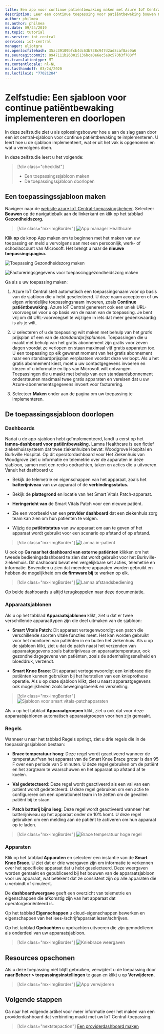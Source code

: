 ```yaml
---
title: Een app voor continue patiëntbewaking maken met Azure IoT Central | Microsoft Documenten
description: Leer een continue toepassing voor patiëntbewaking bouwen met Azure IoT Central-toepassingssjablonen.
author: philmea
ms.author: philmea
ms.date: 09/24/2019
ms.topic: tutorial
ms.service: iot-central
services: iot-central
manager: eliotgra
ms.openlocfilehash: 35ac39109bfcb4dc63b738c947d2ad8caf8ac0a6
ms.sourcegitcommit: 0947111b263015136bca0e6ec5a8c570b3f700ff
ms.translationtype: MT
ms.contentlocale: nl-NL
ms.lasthandoff: 03/24/2020
ms.locfileid: "77021284"
---
```

# <a name="tutorial-deploy-and-walkthrough-a-continuous-patient-monitoring-app-template"></a>Zelfstudie: Een sjabloon voor continue patiëntbewaking implementeren en doorlopen



In deze zelfstudie ziet u als oplossingsbouwer hoe u aan de slag gaan door een iot central-sjabloon voor continue patiëntbewaking te implementeren. U leert hoe u de sjabloon implementeert, wat er uit het vak is opgenomen en wat u vervolgens doen.

In deze zelfstudie leert u het volgende:

> [!div class="checklist"]
> * Een toepassingssjabloon maken
> * De toepassingssjabloon doorlopen

## <a name="create-an-application-template"></a>Een toepassingssjabloon maken

Navigeer naar de [website azure IoT Central-toepassingsbeheer](https://apps.azureiotcentral.com/). Selecteer **Bouwen** op de navigatiebalk aan de linkerkant en klik op het tabblad **Gezondheidszorg.** 

>[!div class="mx-imgBorder"] 
>![App manager Healthcare](media/app-manager-health.png)

Klik **op** de knop App maken om te beginnen met het maken van uw toepassing en meld u vervolgens aan met een persoonlijk, werk- of schoolaccount van Microsoft. Het brengt u naar de **nieuwe toepassingspagina.**

![Toepassing Gezondheidszorg maken](media/app-manager-health-create.png)

![Factureringsgegevens voor toepassinggezondheidszorg maken](media/app-manager-health-create-billinginfo.png)

Ga als u uw toepassing maken:

1. Azure IoT Central stelt automatisch een toepassingsnaam voor op basis van de sjabloon die u hebt geselecteerd. U deze naam accepteren of uw eigen vriendelijke toepassingsnaam invoeren, zoals **Continue patiëntbewaking.** Azure IoT Central genereert ook een uniek URL-voorvoegsel voor u op basis van de naam van de toepassing. Je bent vrij om dit URL-voorvoegsel te wijzigen in iets dat meer gedenkwaardig is als je wilt.

2. U selecteren of u de toepassing wilt maken met behulp van het *gratis* prijsplan of een van de *standaardprijsplannen.* Toepassingen die u maakt met behulp van het gratis abonnement zijn gratis voor zeven dagen voordat ze verlopen en staan maximaal vijf gratis apparaten toe. U een toepassing op elk gewenst moment van het gratis abonnement naar een standaardprijsplan verplaatsen voordat deze verloopt. Als u het gratis abonnement kiest, moet u uw contactgegevens invoeren en kiezen of u informatie en tips van Microsoft wilt ontvangen. Toepassingen die u maakt met behulp van een standaardabonnement ondersteunen maximaal twee gratis apparaten en vereisen dat u uw Azure-abonnementsgegevens invoert voor facturering.

3. Selecteer **Maken** onder aan de pagina om uw toepassing te implementeren.

## <a name="walk-through-the-application-template"></a>De toepassingssjabloon doorlopen

### <a name="dashboards"></a>Dashboards

Nadat u de app-sjabloon hebt geïmplementeerd, landt u eerst op het **lamna-dashboard voor patiëntbewaking.** Lamna Healthcare is een fictief ziekenhuissysteem dat twee ziekenhuizen bevat: Woodgrove Hospital en Burkville Hospital. Op dit operatordashboard voor Het Ziekenhuis van Woodgrove ziet u informatie en telemetrie over de apparaten in deze sjabloon, samen met een reeks opdrachten, taken en acties die u uitvoeren. Vanuit het dashboard u:

* Bekijk de telemetrie en eigenschappen van het apparaat, zoals het **batterijniveau** van uw apparaat of de **verbindingsstatus.**

* Bekijk de **plattegrond** en locatie van het Smart Vitals Patch-apparaat.

* **Heringericht van** de Smart Vitals Patch voor een nieuwe patiënt.

* Zie een voorbeeld van een **provider dashboard** dat een ziekenhuis zorg team kan zien om hun patiënten te volgen.

* Wijzig de **patiëntstatus** van uw apparaat om aan te geven of het apparaat wordt gebruikt voor een scenario op afstand of op afstand.

>[!div class="mx-imgBorder"] 
>![Lamna in-patient](media/lamna-in-patient.png)

U ook op **Ga naar het dashboard van externe patiënten** klikken om het tweede bedieningsdashboard te zien dat wordt gebruikt voor het Burkville-ziekenhuis. Dit dashboard bevat een vergelijkbare set acties, telemetrie en informatie. Bovendien u zien dat meerdere apparaten worden gebruikt en hebben de mogelijkheid om **de firmware bij** te werken op elk.

>[!div class="mx-imgBorder"] 
>![Lamna afstandsbediening](media/lamna-remote.png)

Op beide dashboards u altijd terugkoppelen naar deze documentatie.

### <a name="device-templates"></a>Apparaatsjablonen

Als u op het tabblad **Apparaatsjablonen** klikt, ziet u dat er twee verschillende apparaattypen zijn die deel uitmaken van de sjabloon:

* **Smart Vitals Patch**: Dit apparaat vertegenwoordigt een patch die verschillende soorten vitale functies meet. Het kan worden gebruikt voor het monitoren van patiënten in en buiten het ziekenhuis. Als u op de sjabloon klikt, ziet u dat de patch naast het verzenden van apparaatgegevens zoals batterijniveau en apparaattemperatuur, ook gezondheidsgegevens van patiënten, zoals de ademhalingssnelheid en bloeddruk, verzendt.

* **Smart Knee Brace**: Dit apparaat vertegenwoordigt een kniebrace die patiënten kunnen gebruiken bij het herstellen van een knieprothese operatie. Als u op deze sjabloon klikt, ziet u naast apparaatgegevens ook mogelijkheden zoals bewegingsbereik en versnelling.

>[!div class="mx-imgBorder"] 
>![Sjabloon voor smart vitals-patchapparaten](media/smart-vitals-device-template.png)

Als u op het tabblad **Apparaatgroepen** klikt, ziet u ook dat voor deze apparaatsjablonen automatisch apparaatgroepen voor hen zijn gemaakt.

### <a name="rules"></a>Regels

Wanneer u naar het tabblad Regels springt, ziet u drie regels die in de toepassingssjabloon bestaan:

* **Brace temperatuur hoog**: Deze regel wordt geactiveerd wanneer de temperatuur&deg;van het apparaat van de Smart Knee Brace groter is dan 95 F over een periode van 5 minuten. U deze regel gebruiken om de patiënt en het zorgteam te waarschuwen en het apparaat op afstand af te koelen.

* **Val gedetecteerd**: Deze regel wordt geactiveerd als een val van een patiënt wordt gedetecteerd. U deze regel gebruiken om een actie te configureren om een operationeel team in te zetten om de gevallen patiënt bij te staan.

* **Patch batterij bijna leeg**: Deze regel wordt geactiveerd wanneer het batterijniveau op het apparaat onder de 10% komt. U deze regel gebruiken om een melding aan de patiënt te activeren om hun apparaat op te laden.

>[!div class="mx-imgBorder"] 
>![Brace temperatuur hoge regel](media/brace-temp-rule.png)

### <a name="devices"></a>Apparaten

Klik op het tabblad **Apparaten** en selecteer een instantie van de **Smart Knee Brace**. U ziet dat er drie weergaven zijn om informatie te verkennen over het specifieke apparaat dat u hebt geselecteerd. Deze weergaven worden gemaakt en gepubliceerd bij het bouwen van de apparaatsjabloon voor uw apparaat, wat betekent dat ze consistent zijn op alle apparaten die u verbindt of simuleert.

De **dashboardweergave** geeft een overzicht van telemetrie en eigenschappen die afkomstig zijn van het apparaat dat operatorgeoriënteerd is.

Op het tabblad **Eigenschappen** u cloud-eigenschappen bewerken en eigenschappen van het lees-/schrijfapparaat lezen/schrijven.

Op het tabblad **Opdrachten** u opdrachten uitvoeren die zijn gemodelleerd als onderdeel van uw apparaatsjabloon.

>[!div class="mx-imgBorder"] 
>![Kniebrace weergaven](media/knee-brace-dashboard.png)

## <a name="clean-up-resources"></a>Resources opschonen

Als u deze toepassing niet blijft gebruiken, verwijdert u de toepassing door **naar Beheer > toepassingsinstellingen** te gaan en klikt u op **Verwijderen**.

>[!div class="mx-imgBorder"] 
>![App verwijderen](media/admin-delete.png)

## <a name="next-steps"></a>Volgende stappen

Ga naar het volgende artikel voor meer informatie over het maken van een providerdashboard dat verbinding maakt met uw IoT Central-toepassing.

> [!div class="nextstepaction"]
> [Een providerdashboard maken](howto-health-data-triage.md)
